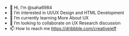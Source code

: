 - 👋 Hi, I’m @saha6984
- 👀 I’m interested in UI/UX Design and HTML Development
- 🌱 I’m currently learning More About UX
- 💞️ I’m looking to collaborate on UX Research discussion 
- 📫 How to reach me https://dribbble.com/creativejeff

<!---
saha6984/saha6984 is a ✨ special ✨ repository because its `README.md` (this file) appears on your GitHub profile.
You can click the Preview link to take a look at your changes.
--->
